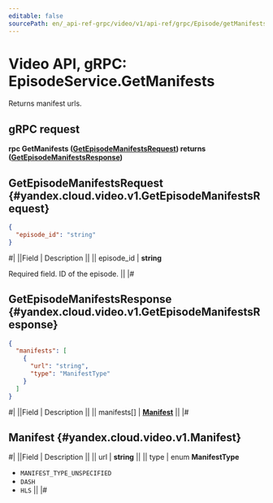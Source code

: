 ```yaml
---
editable: false
sourcePath: en/_api-ref-grpc/video/v1/api-ref/grpc/Episode/getManifests.md
---
```


# Video API, gRPC: EpisodeService.GetManifests

Returns manifest urls.

## gRPC request

**rpc GetManifests ([GetEpisodeManifestsRequest](#yandex.cloud.video.v1.GetEpisodeManifestsRequest)) returns ([GetEpisodeManifestsResponse](#yandex.cloud.video.v1.GetEpisodeManifestsResponse))**

## GetEpisodeManifestsRequest {#yandex.cloud.video.v1.GetEpisodeManifestsRequest}

```json
{
  "episode_id": "string"
}
```

#|
||Field | Description ||
|| episode_id | **string**

Required field. ID of the episode. ||
|#

## GetEpisodeManifestsResponse {#yandex.cloud.video.v1.GetEpisodeManifestsResponse}

```json
{
  "manifests": [
    {
      "url": "string",
      "type": "ManifestType"
    }
  ]
}
```

#|
||Field | Description ||
|| manifests[] | **[Manifest](#yandex.cloud.video.v1.Manifest)** ||
|#

## Manifest {#yandex.cloud.video.v1.Manifest}

#|
||Field | Description ||
|| url | **string** ||
|| type | enum **ManifestType**

- `MANIFEST_TYPE_UNSPECIFIED`
- `DASH`
- `HLS` ||
|#